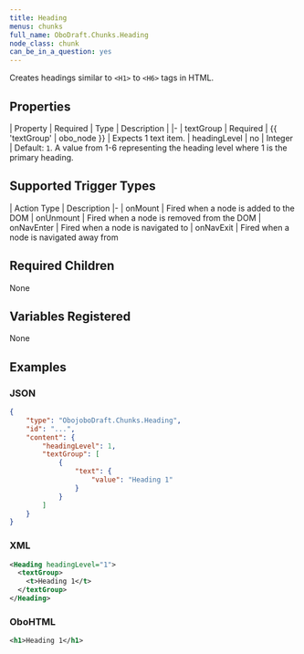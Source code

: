 ```yaml
---
title: Heading
menus: chunks
full_name: OboDraft.Chunks.Heading
node_class: chunk
can_be_in_a_question: yes
---
```

Creates headings similar to `<H1>` to `<H6>` tags in HTML.

## Properties

| Property | Required | Type | Description |
|-
| textGroup | Required | {{ 'textGroup' | obo_node }} | Expects 1 text item.
| headingLevel | no | Integer | Default: `1`. A value from 1-6 representing the heading level where 1 is the primary heading.

## Supported Trigger Types

| Action Type | Description
|-
| onMount | Fired when a node is added to the DOM
| onUnmount | Fired when a node is removed from the DOM
| onNavEnter | Fired when a node is navigated to
| onNavExit | Fired when a node is navigated away from

## Required Children

None

## Variables Registered

None

## Examples

### JSON

```json
{
	"type": "ObojoboDraft.Chunks.Heading",
	"id": "...",
	"content": {
		"headingLevel": 1,
		"textGroup": [
			{
				"text": {
					"value": "Heading 1"
				}
			}
		]
	}
}
```

### XML

```xml
<Heading headingLevel="1">
  <textGroup>
    <t>Heading 1</t>
  </textGroup>
</Heading>
```

### OboHTML

```xml
<h1>Heading 1</h1>
```
